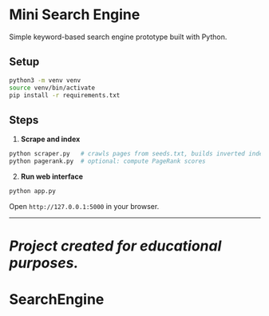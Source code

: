 
# Mini Search Engine

Simple keyword-based search engine prototype built with Python.

## Setup

```bash
python3 -m venv venv
source venv/bin/activate
pip install -r requirements.txt
```

## Steps

1. **Scrape and index**

```bash
python scraper.py   # crawls pages from seeds.txt, builds inverted index
python pagerank.py  # optional: compute PageRank scores
```

2. **Run web interface**

```bash
python app.py
```

Open `http://127.0.0.1:5000` in your browser.

---

*Project created for educational purposes.*
=======
# SearchEngine
